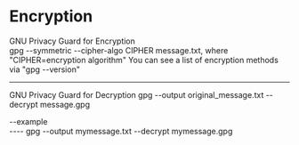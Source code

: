 # Encryption

GNU Privacy Guard for Encryption<br>
gpg --symmetric --cipher-algo CIPHER message.txt, where "CIPHER=encryption algorithm" You can see a list of encryption methods via "gpg --version"

-----------------------

GNU Privacy Guard for Decryption
gpg --output original_message.txt --decrypt message.gpg

--example<br>
  ---- gpg --output mymessage.txt --decrypt mymessage.gpg
